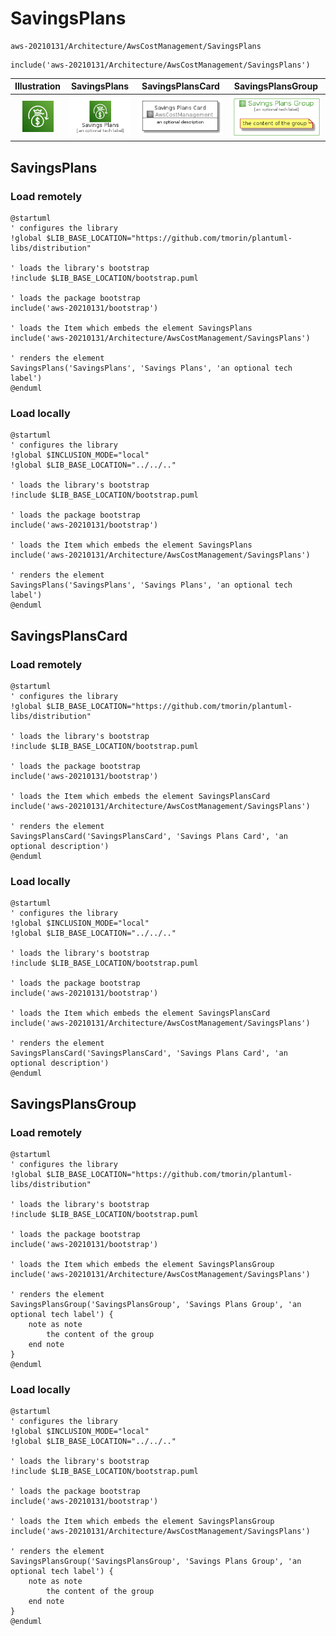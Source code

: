 # SavingsPlans


```text
aws-20210131/Architecture/AwsCostManagement/SavingsPlans
```

```text
include('aws-20210131/Architecture/AwsCostManagement/SavingsPlans')
```



| Illustration | SavingsPlans | SavingsPlansCard | SavingsPlansGroup |
| :---: | :---: | :---: | :---: |
| ![illustration for Illustration](../../../aws-20210131/Architecture/AwsCostManagement/SavingsPlans.png) | ![illustration for SavingsPlans](../../../aws-20210131/Architecture/AwsCostManagement/SavingsPlans.Local.png) | ![illustration for SavingsPlansCard](../../../aws-20210131/Architecture/AwsCostManagement/SavingsPlansCard.Local.png) | ![illustration for SavingsPlansGroup](../../../aws-20210131/Architecture/AwsCostManagement/SavingsPlansGroup.Local.png) |




## SavingsPlans

### Load remotely
```plantuml
@startuml
' configures the library
!global $LIB_BASE_LOCATION="https://github.com/tmorin/plantuml-libs/distribution"

' loads the library's bootstrap
!include $LIB_BASE_LOCATION/bootstrap.puml

' loads the package bootstrap
include('aws-20210131/bootstrap')

' loads the Item which embeds the element SavingsPlans
include('aws-20210131/Architecture/AwsCostManagement/SavingsPlans')

' renders the element
SavingsPlans('SavingsPlans', 'Savings Plans', 'an optional tech label')
@enduml
```

### Load locally
```plantuml
@startuml
' configures the library
!global $INCLUSION_MODE="local"
!global $LIB_BASE_LOCATION="../../.."

' loads the library's bootstrap
!include $LIB_BASE_LOCATION/bootstrap.puml

' loads the package bootstrap
include('aws-20210131/bootstrap')

' loads the Item which embeds the element SavingsPlans
include('aws-20210131/Architecture/AwsCostManagement/SavingsPlans')

' renders the element
SavingsPlans('SavingsPlans', 'Savings Plans', 'an optional tech label')
@enduml
```

## SavingsPlansCard

### Load remotely
```plantuml
@startuml
' configures the library
!global $LIB_BASE_LOCATION="https://github.com/tmorin/plantuml-libs/distribution"

' loads the library's bootstrap
!include $LIB_BASE_LOCATION/bootstrap.puml

' loads the package bootstrap
include('aws-20210131/bootstrap')

' loads the Item which embeds the element SavingsPlansCard
include('aws-20210131/Architecture/AwsCostManagement/SavingsPlans')

' renders the element
SavingsPlansCard('SavingsPlansCard', 'Savings Plans Card', 'an optional description')
@enduml
```

### Load locally
```plantuml
@startuml
' configures the library
!global $INCLUSION_MODE="local"
!global $LIB_BASE_LOCATION="../../.."

' loads the library's bootstrap
!include $LIB_BASE_LOCATION/bootstrap.puml

' loads the package bootstrap
include('aws-20210131/bootstrap')

' loads the Item which embeds the element SavingsPlansCard
include('aws-20210131/Architecture/AwsCostManagement/SavingsPlans')

' renders the element
SavingsPlansCard('SavingsPlansCard', 'Savings Plans Card', 'an optional description')
@enduml
```

## SavingsPlansGroup

### Load remotely
```plantuml
@startuml
' configures the library
!global $LIB_BASE_LOCATION="https://github.com/tmorin/plantuml-libs/distribution"

' loads the library's bootstrap
!include $LIB_BASE_LOCATION/bootstrap.puml

' loads the package bootstrap
include('aws-20210131/bootstrap')

' loads the Item which embeds the element SavingsPlansGroup
include('aws-20210131/Architecture/AwsCostManagement/SavingsPlans')

' renders the element
SavingsPlansGroup('SavingsPlansGroup', 'Savings Plans Group', 'an optional tech label') {
    note as note
        the content of the group
    end note
}
@enduml
```

### Load locally
```plantuml
@startuml
' configures the library
!global $INCLUSION_MODE="local"
!global $LIB_BASE_LOCATION="../../.."

' loads the library's bootstrap
!include $LIB_BASE_LOCATION/bootstrap.puml

' loads the package bootstrap
include('aws-20210131/bootstrap')

' loads the Item which embeds the element SavingsPlansGroup
include('aws-20210131/Architecture/AwsCostManagement/SavingsPlans')

' renders the element
SavingsPlansGroup('SavingsPlansGroup', 'Savings Plans Group', 'an optional tech label') {
    note as note
        the content of the group
    end note
}
@enduml
```

